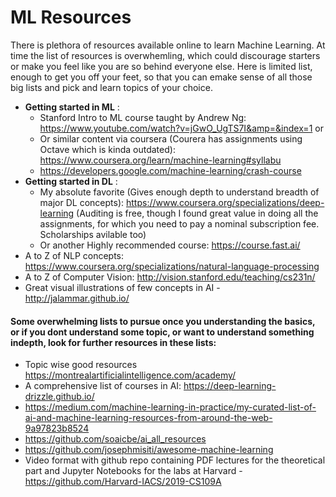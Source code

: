 # ML Resources
There is plethora of resources available online to learn Machine Learning. At time the list of resources is overwhemling, which could discourage starters or make you feel like you are so behind everyone else. Here is limited list, enough to get you off your feet, so that you can emake sense of all those big lists and pick and learn topics of your choice.

- **Getting started in ML** : 
    - Stanford Intro to ML course taught by Andrew Ng: https://www.youtube.com/watch?v=jGwO_UgTS7I&amp=&index=1 or 
    - Or similar content via coursera (Courera has assignments using Octave which is kinda outdated): https://www.coursera.org/learn/machine-learning#syllabu
    - https://developers.google.com/machine-learning/crash-course
- **Getting started in DL** : 
    - My absolute favorite (Gives enough depth to understand breadth of major DL concepts): https://www.coursera.org/specializations/deep-learning (Auditing is free, though I found great value in doing all the assignments, for which you need to pay a nominal subscription fee. Scholarships avilable too)
    - Or another Highly recommended course: https://course.fast.ai/
- A to Z of NLP concepts: https://www.coursera.org/specializations/natural-language-processing
- A to Z of Computer Vision: http://vision.stanford.edu/teaching/cs231n/
- Great visual illustrations of few concepts in AI - http://jalammar.github.io/

#### Some overwhelming lists to pursue once you understanding the basics, or if you dont understand some topic, or want to understand something indepth, look for further resources in these lists:
- Topic wise good resources https://montrealartificialintelligence.com/academy/
- A comprehensive list of courses in AI: https://deep-learning-drizzle.github.io/ 
- https://medium.com/machine-learning-in-practice/my-curated-list-of-ai-and-machine-learning-resources-from-around-the-web-9a97823b8524
- https://github.com/soaicbe/ai_all_resources 
- https://github.com/josephmisiti/awesome-machine-learning
- Video format with github repo containing PDF lectures for the theoretical part and Jupyter Notebooks for the labs at Harvard - https://github.com/Harvard-IACS/2019-CS109A
